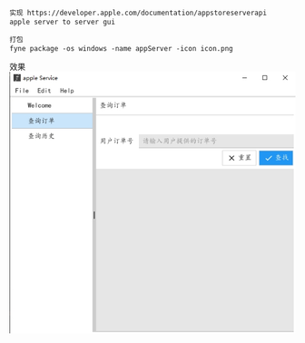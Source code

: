 ```
实现 https://developer.apple.com/documentation/appstoreserverapi
apple server to server gui
```
```
打包
fyne package -os windows -name appServer -icon icon.png
```


效果
![image](https://github.com/flyflyhe/appleServerApp/blob/main/20220507-181029.jpg)
